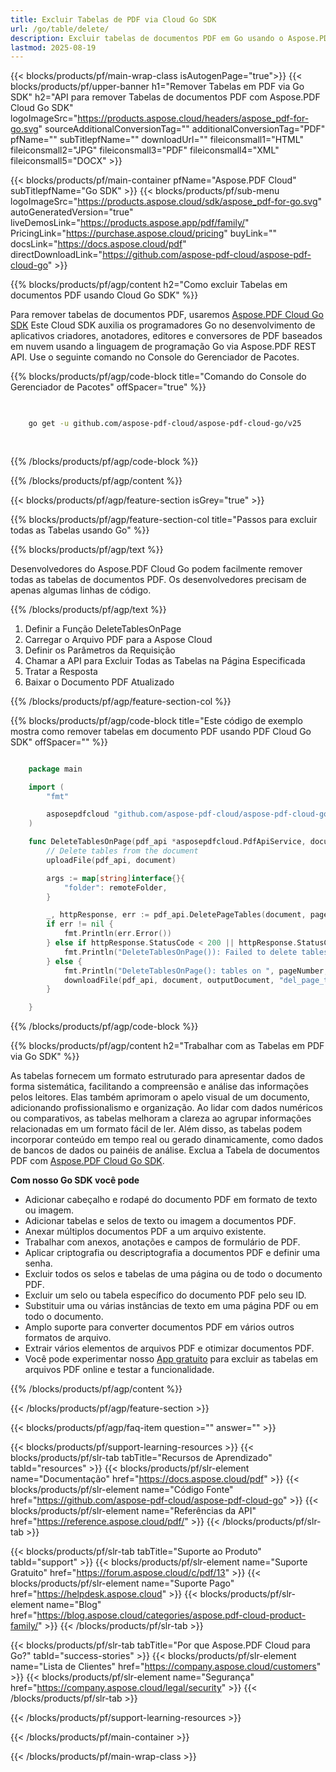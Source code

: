 ```yaml
---
title: Excluir Tabelas de PDF via Cloud Go SDK
url: /go/table/delete/
description: Excluir tabelas de documentos PDF em Go usando o Aspose.PDF Cloud SDK.
lastmod: 2025-08-19
---
```


{{< blocks/products/pf/main-wrap-class isAutogenPage="true">}}
{{< blocks/products/pf/upper-banner h1="Remover Tabelas em PDF via Go SDK" h2="API para remover Tabelas de documentos PDF com Aspose.PDF Cloud Go SDK" logoImageSrc="https://products.aspose.cloud/headers/aspose_pdf-for-go.svg" sourceAdditionalConversionTag="" additionalConversionTag="PDF" pfName="" subTitlepfName="" downloadUrl="" fileiconsmall1="HTML" fileiconsmall2="JPG" fileiconsmall3="PDF" fileiconsmall4="XML" fileiconsmall5="DOCX" >}}

{{< blocks/products/pf/main-container pfName="Aspose.PDF Cloud" subTitlepfName="Go SDK" >}}
{{< blocks/products/pf/sub-menu logoImageSrc="https://products.aspose.cloud/sdk/aspose_pdf-for-go.svg"
autoGeneratedVersion="true"
liveDemosLink="https://products.aspose.app/pdf/family/" PricingLink="https://purchase.aspose.cloud/pricing" buyLink="" docsLink="https://docs.aspose.cloud/pdf"  directDownloadLink="https://github.com/aspose-pdf-cloud/aspose-pdf-cloud-go" >}}

{{% blocks/products/pf/agp/content h2="Como excluir Tabelas em documentos PDF usando Cloud Go SDK" %}}

Para remover tabelas de documentos PDF, usaremos
[Aspose.PDF Cloud Go SDK](https://products.aspose.cloud/pdf/go/)
Este Cloud SDK auxilia os programadores Go no desenvolvimento de aplicativos criadores, anotadores, editores e conversores de PDF baseados em nuvem usando a linguagem de programação Go via Aspose.PDF REST API. Use o seguinte comando no Console do Gerenciador de Pacotes.

{{% blocks/products/pf/agp/code-block title="Comando do Console do Gerenciador de Pacotes" offSpacer="true" %}}

```bash

     
    go get -u github.com/aspose-pdf-cloud/aspose-pdf-cloud-go/v25
     
     
```

{{% /blocks/products/pf/agp/code-block %}}

{{% /blocks/products/pf/agp/content %}}

{{< blocks/products/pf/agp/feature-section isGrey="true" >}}

{{% blocks/products/pf/agp/feature-section-col title="Passos para excluir todas as Tabelas usando Go" %}}

{{% blocks/products/pf/agp/text %}}

Desenvolvedores do Aspose.PDF Cloud Go podem facilmente remover todas as tabelas de documentos PDF. Os desenvolvedores precisam de apenas algumas linhas de código.

{{% /blocks/products/pf/agp/text %}}

1. Definir a Função DeleteTablesOnPage
1. Carregar o Arquivo PDF para a Aspose Cloud
1. Definir os Parâmetros da Requisição
1. Chamar a API para Excluir Todas as Tabelas na Página Especificada
1. Tratar a Resposta
1. Baixar o Documento PDF Atualizado

{{% /blocks/products/pf/agp/feature-section-col %}}

{{% blocks/products/pf/agp/code-block title="Este código de exemplo mostra como remover tabelas em documento PDF usando PDF Cloud Go SDK" offSpacer="" %}}

```go

    package main

    import (
        "fmt"

        asposepdfcloud "github.com/aspose-pdf-cloud/aspose-pdf-cloud-go/v25"
    )

    func DeleteTablesOnPage(pdf_api *asposepdfcloud.PdfApiService, document string, pageNumber int32, outputDocument string, remoteFolder string) {
        // Delete tables from the document
        uploadFile(pdf_api, document)

        args := map[string]interface{}{
            "folder": remoteFolder,
        }

        _, httpResponse, err := pdf_api.DeletePageTables(document, pageNumber, args)
        if err != nil {
            fmt.Println(err.Error())
        } else if httpResponse.StatusCode < 200 || httpResponse.StatusCode > 299 {
            fmt.Println("DeleteTablesOnPage()): Failed to delete tables from the document.")
        } else {
            fmt.Println("DeleteTablesOnPage(): tables on ", pageNumber, " page deleted successfully from the document '"+document+"'.")
            downloadFile(pdf_api, document, outputDocument, "del_page_tables_")
        }

    }
```

{{% /blocks/products/pf/agp/code-block %}}

{{% blocks/products/pf/agp/content h2="Trabalhar com as Tabelas em PDF via Go SDK" %}}

As tabelas fornecem um formato estruturado para apresentar dados de forma sistemática, facilitando a compreensão e análise das informações pelos leitores. Elas também aprimoram o apelo visual de um documento, adicionando profissionalismo e organização. Ao lidar com dados numéricos ou comparativos, as tabelas melhoram a clareza ao agrupar informações relacionadas em um formato fácil de ler. Além disso, as tabelas podem incorporar conteúdo em tempo real ou gerado dinamicamente, como dados de bancos de dados ou painéis de análise. Exclua a Tabela de documentos PDF com [Aspose.PDF Cloud Go SDK](https://products.aspose.cloud/pdf/go/).

**Com nosso Go SDK você pode**

+ Adicionar cabeçalho e rodapé do documento PDF em formato de texto ou imagem.
+ Adicionar tabelas e selos de texto ou imagem a documentos PDF.
+ Anexar múltiplos documentos PDF a um arquivo existente.
+ Trabalhar com anexos, anotações e campos de formulário de PDF.
+ Aplicar criptografia ou descriptografia a documentos PDF e definir uma senha.
+ Excluir todos os selos e tabelas de uma página ou de todo o documento PDF.
+ Excluir um selo ou tabela específico do documento PDF pelo seu ID.
+ Substituir uma ou várias instâncias de texto em uma página PDF ou em todo o documento.
+ Amplo suporte para converter documentos PDF em vários outros formatos de arquivo.
+ Extrair vários elementos de arquivos PDF e otimizar documentos PDF.
+ Você pode experimentar nosso [App gratuito](https://products.aspose.app/pdf/) para excluir as tabelas em arquivos PDF online e testar a funcionalidade.

{{% /blocks/products/pf/agp/content %}}

{{< /blocks/products/pf/agp/feature-section >}}

{{< blocks/products/pf/agp/faq-item question="" answer="" >}}

{{< blocks/products/pf/support-learning-resources >}}
{{< blocks/products/pf/slr-tab tabTitle="Recursos de Aprendizado" tabId="resources" >}}
{{< blocks/products/pf/slr-element name="Documentação" href="https://docs.aspose.cloud/pdf" >}}
{{< blocks/products/pf/slr-element name="Código Fonte" href="https://github.com/aspose-pdf-cloud/aspose-pdf-cloud-go" >}}
{{< blocks/products/pf/slr-element name="Referências da API" href="https://reference.aspose.cloud/pdf/" >}}
{{< /blocks/products/pf/slr-tab >}}

{{< blocks/products/pf/slr-tab tabTitle="Suporte ao Produto" tabId="support" >}}
{{< blocks/products/pf/slr-element name="Suporte Gratuito" href="https://forum.aspose.cloud/c/pdf/13" >}}
{{< blocks/products/pf/slr-element name="Suporte Pago" href="https://helpdesk.aspose.cloud" >}}
{{< blocks/products/pf/slr-element name="Blog" href="https://blog.aspose.cloud/categories/aspose.pdf-cloud-product-family/" >}}
{{< /blocks/products/pf/slr-tab >}}

{{< blocks/products/pf/slr-tab tabTitle="Por que Aspose.PDF Cloud para Go?" tabId="success-stories" >}}
{{< blocks/products/pf/slr-element name="Lista de Clientes" href="https://company.aspose.cloud/customers" >}}
{{< blocks/products/pf/slr-element name="Segurança" href="https://company.aspose.cloud/legal/security" >}}
{{< /blocks/products/pf/slr-tab >}}

{{< /blocks/products/pf/support-learning-resources >}}

{{< /blocks/products/pf/main-container >}}

{{< /blocks/products/pf/main-wrap-class >}}





